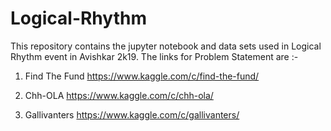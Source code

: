 # Logical-Rhythm
This repository contains the jupyter notebook and data sets used in Logical Rhythm event in Avishkar 2k19.
The links for Problem Statement are :-

1. Find The Fund
    https://www.kaggle.com/c/find-the-fund/
    
2. Chh-OLA
    https://www.kaggle.com/c/chh-ola/
    
3. Gallivanters
    https://www.kaggle.com/c/gallivanters/
